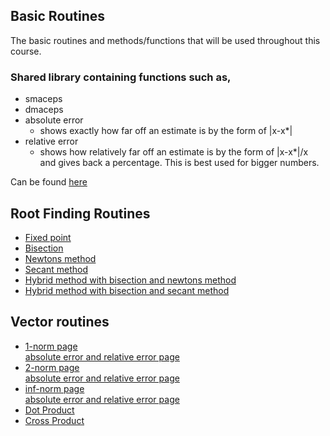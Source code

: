 ## Basic Routines

The basic routines and methods/functions that will be used throughout this course.
### Shared library containing functions such as,

* smaceps
* dmaceps
* absolute error
  - shows exactly how far off an estimate is by the form of |x-x*|
* relative error
  - shows how relatively far off an estimate is by the form of |x-x*|/x
  and gives back a percentage. This is best used for bigger numbers. 

Can be found  [here](https://github.com/adflanders/math4610/tree/master/srcLibrary)

## Root Finding Routines
* [Fixed point](https://github.com/adflanders/math4610/blob/master/Software-Manual/pages/fixedPoint.md)
* [Bisection](https://github.com/adflanders/math4610/blob/master/Software-Manual/pages/bisection.md)
* [Newtons method](https://github.com/adflanders/math4610/blob/master/Software-Manual/pages/newton.md)
* [Secant method](https://github.com/adflanders/math4610/blob/master/Software-Manual/pages/secant.md)
* [Hybrid method with bisection and newtons method](https://github.com/adflanders/math4610/blob/master/src/biNewton.cpp)
* [Hybrid method with bisection and secant method](https://github.com/adflanders/math4610/blob/master/src/biSecant.cpp)

## Vector routines

* [1-norm page](https://github.com/adflanders/math4610/blob/master/Software-Manual/pages/1norm.md)  
 [absolute error and relative error page](https://github.com/adflanders/math4610/blob/master/Software-Manual/pages/1normerr.md)  
* [2-norm page](https://github.com/adflanders/math4610/blob/master/Software-Manual/pages/2norm.md)  
 [absolute error and relative error page](https://github.com/adflanders/math4610/blob/master/Software-Manual/pages/2normerr.md)  
* [inf-norm page](https://github.com/adflanders/math4610/blob/master/Software-Manual/pages/infNorm.md)  
 [absolute error and relative error page](https://github.com/adflanders/math4610/blob/master/Software-Manual/pages/infnormerr.md)  
* [Dot Product](https://github.com/adflanders/math4610/blob/master/Software-Manual/pages/dotprod.md)
* [Cross Product](https://github.com/adflanders/math4610/blob/master/Software-Manual/pages/crossprod.md)
